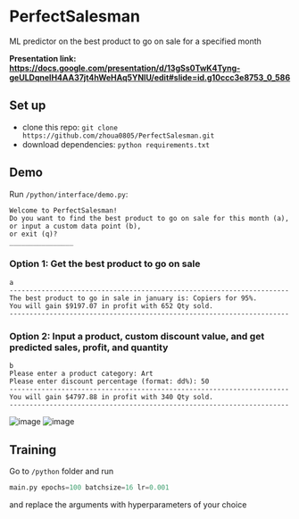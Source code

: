 # PerfectSalesman
ML predictor on the best product to go on sale for a specified month

**Presentation link: https://docs.google.com/presentation/d/13gSs0TwK4Tyng-geULDqnelH4AA37jt4hWeHAq5YNIU/edit#slide=id.g10ccc3e8753_0_586**

## Set up
* clone this repo: `git clone https://github.com/zhoua0805/PerfectSalesman.git`
* download dependencies: `python requirements.txt`

## Demo
Run `/python/interface/demo.py`:
```terminal
Welcome to PerfectSalesman!
Do you want to find the best product to go on sale for this month (a),
or input a custom data point (b),
or exit (q)?
________________
```

### Option 1: Get the best product to go on sale
```
a
----------------------------------------------------------------------
The best product to go in sale in january is: Copiers for 95%.
You will gain $9197.07 in profit with 652 Qty sold.
----------------------------------------------------------------------
```
### Option 2: Input a product, custom discount value, and get predicted sales, profit, and quantity
```
b
Please enter a product category: Art
Please enter discount percentage (format: dd%): 50
----------------------------------------------------------------------
You will gain $4797.88 in profit with 340 Qty sold.
----------------------------------------------------------------------
```
![image](https://user-images.githubusercontent.com/46226072/148684825-bb373595-b8a0-4efb-acf9-c9e0d0b78df3.png)
![image](https://user-images.githubusercontent.com/46226072/148684848-6b1f5c8c-c413-40a6-be8a-e62822a94604.png)

## Training
Go to `/python` folder and run 
```python
main.py epochs=100 batchsize=16 lr=0.001
```
and replace the arguments with hyperparameters of your choice
